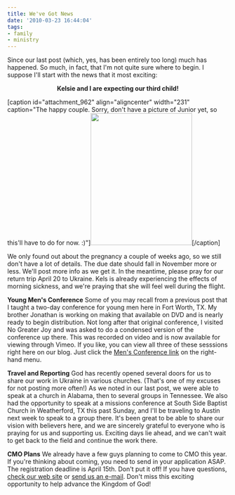 ```yaml
---
title: We've Got News
date: '2010-03-23 16:44:04'
tags:
- family
- ministry
---
```


Since our last post (which, yes, has been entirely too long) much has happened. So much, in fact, that I'm not quite sure where to begin. I suppose I'll start with the news that it most exciting:
<p style="text-align: center;"><strong>Kelsie and I are expecting our third child!</strong></p>


[caption id="attachment_962" align="aligncenter" width="231" caption="The happy couple. Sorry, don&#39;t have a picture of Junior yet, so this&#39;ll have to do for now. :)"]<a href="https://s3.amazonaws.com/content.ofreport.com/2010/03/DSC_8448_fb.jpg"><img class="size-medium wp-image-962" title="DSC_8448_fb" src="https://s3.amazonaws.com/content.ofreport.com/2010/03/DSC_8448_fb-231x300.jpg" alt="" width="231" height="300" /></a>[/caption]
<p style="text-align: left;">We only found out about the pregnancy a couple of weeks ago, so we still don't have a lot of details. The due date should fall in November more or less. We'll post more info as we get it. In the meantime, please pray for our return trip April 20 to Ukraine. Kels is already experiencing the effects of morning sickness, and we're praying that she will feel well during the flight.</p>
<p style="text-align: left;"><strong>Young Men's Conference</strong>
Some of you may recall from a previous post that I taught a two-day conference for young men here in Fort Worth, TX. My brother Jonathan is working on making that available on DVD and is nearly ready to begin distribution. Not long after that original conference, I visited No Greater Joy and was asked to do a condensed version of the conference up there. This was recorded on video and is now available for viewing through Vimeo. If you like, you can view all three of these sesssions right here on our blog. Just click the <a href="http://www.ofreport.com/mens-conference/">Men's Conference link</a> on the right-hand menu.</p>
<p style="text-align: left;"><strong>Travel and Reporting</strong>
God has recently opened several doors for us to share our work in Ukraine in various churches. (That's one of my excuses for not posting more often!) As we noted in our last post, we were able to speak at a church in Alabama, then to several groups in Tennessee. We also had the opportunity to speak at a missions conference at South Side Baptist Church in Weatherford, TX this past Sunday, and I'll be traveling to Austin next week to speak to a group there. It's been great to be able to share our vision with believers here, and we are sincerely grateful to everyone who is praying for us and supporting us. Exciting days lie ahead, and we can't wait to get back to the field and continue the work there.</p>
<p style="text-align: left;"><strong>CMO Plans</strong>
We already have a few guys planning to come to CMO this year. If you're thinking about coming, you need to send in your application ASAP. The registration deadline is April 15th. Don't put it off! If you have questions, <a href="http://www.euroteamoutreach.org/cmo" target="_blank">check our web site</a> or <a href="http://www.ofreport.com/contact-us/">send us an e-mail</a>. Don't miss this exciting opportunity to help advance the Kingdom of God!</p>
